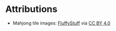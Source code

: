 # Attributions

- Mahjong tile images: [FluffyStuff](https://github.com/FluffyStuff/riichi-mahjong-tiles) via [CC BY 4.0](https://creativecommons.org/licenses/by/4.0/)
